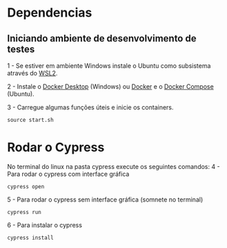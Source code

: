 # Dependencias
## Iniciando ambiente de desenvolvimento de testes
1 - Se estiver em ambiente Windows instale o Ubuntu como subsistema através do [WSL2](https://youtu.be/_Wp2nWtTBBY?t=109).

2 - Instale o [Docker Desktop](hhttps://docs.docker.com/desktop/setup/install/windows-install/) (Windows) ou [Docker](https://www.digitalocean.com/community/tutorials/how-to-install-and-use-docker-on-ubuntu-20-04) e o [Docker Compose](https://www.digitalocean.com/community/tutorials/how-to-install-and-use-docker-compose-on-ubuntu-20-04) (Ubuntu).

3 - Carregue algumas funções úteis e inicie os containers.
```
source start.sh
```

# Rodar o Cypress
No terminal do linux na pasta cypress execute os seguintes comandos:
4 - Para rodar o cypress com interface gráfica
```
cypress open
```
5 - Para rodar o cypress sem interface gráfica (somnete no terminal) 
```
cypress run
```
6 - Para instalar o cypress
```
cypress install
```
